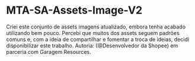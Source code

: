 # MTA-SA-Assets-Image-V2
Criei este conjunto de assets imagens atualizado, embora tenha acabado utilizando bem pouco. Percebi que muitos dos assets seguem padrões comuns e, com a ideia de compartilhar e fomentar a troca de ideias, decidi disponibilizar este trabalho.  Autoria: (@Desenvolvedor da Shopee) em parceria com Garagem Resources.
